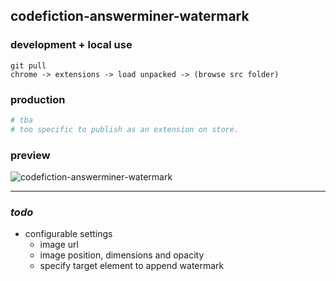 ## codefiction-answerminer-watermark

### development + local use
```
git pull
chrome -> extensions -> load unpacked -> (browse src folder)
```

### production
```bash
# tba
# too specific to publish as an extension on store.
```


### preview
![codefiction-answerminer-watermark](https://github.com/ozgend/codefiction-answerminer-watermark/blob/master/preview.png)

---

### *todo*

- configurable settings
  - image url
  - image position, dimensions and opacity
  - specify target element to append watermark 


